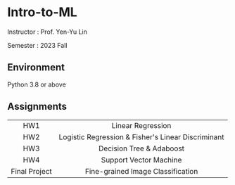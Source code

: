 # Intro-to-ML

Instructor : Prof. Yen-Yu Lin

Semester : 2023 Fall

## Environment
Python 3.8 or above

## Assignments

|     |                                                    |
|:---:|:--------------------------------------------------:|
| HW1 | Linear Regression                                  |
| HW2 | Logistic Regression & Fisher's Linear Discriminant |
| HW3 | Decision Tree & Adaboost                           |
| HW4 | Support Vector Machine                             |
| Final Project | Fine-grained Image Classification                             |
